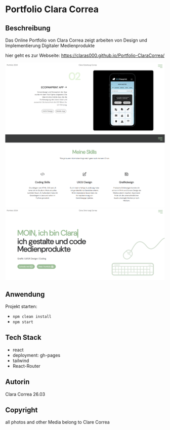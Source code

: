 # Portfolio Clara Correa

## Beschreibung
Das Online Portfolio von Clara Correa zeigt arbeiten von Design und Implementierung Digitaler Medienprodukte

hier geht es zur Webseite: https://claras000.github.io/Portfolio-ClaraCorrea/

![Webside Image](./img/webside01.png) ![Webside Image](./img/webside02.png) ![Webside Image](./img/webside03.png)

## Anwendung

Projekt starten:

- `npm clean install`
- `npm start`

## Tech Stack
- react
- deployment: gh-pages
- tailwind
- React-Router

## Autorin
Clara Correa 26.03

## Copyright
all photos and other Media belong to Clare Correa